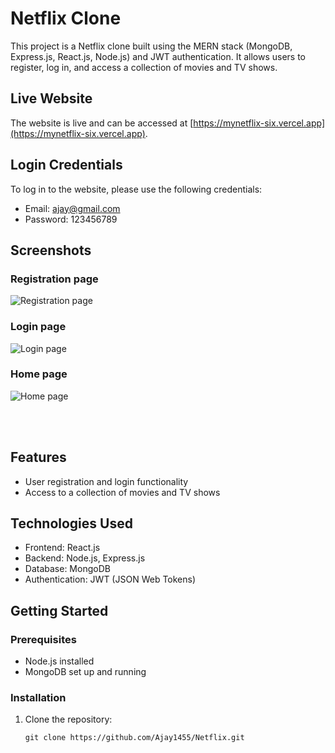 # Netflix Clone

This project is a Netflix clone built using the MERN stack (MongoDB, Express.js, React.js, Node.js) and JWT authentication. It allows users to register, log in, and access a collection of movies and TV shows.

## Live Website

The website is live and can be accessed at [https://mynetflix-six.vercel.app](https://mynetflix-six.vercel.app).

## Login Credentials

To log in to the website, please use the following credentials:

- Email: ajay@gmail.com
- Password: 123456789

## Screenshots

### Registration page
![Registration page](https://i.postimg.cc/7LfxQs9D/Screenshot-639.png)

### Login page
![Login page](https://i.postimg.cc/P5v331D9/Screenshot-638.png)

### Home page
![Home page](https://i.postimg.cc/qMWVvJxf/Screenshot-637.png)

<br>
<br>

## Features

- User registration and login functionality
- Access to a collection of movies and TV shows

## Technologies Used

- Frontend: React.js
- Backend: Node.js, Express.js
- Database: MongoDB
- Authentication: JWT (JSON Web Tokens)

## Getting Started

### Prerequisites

- Node.js installed
- MongoDB set up and running

### Installation

1. Clone the repository:

   ```shell
   git clone https://github.com/Ajay1455/Netflix.git
